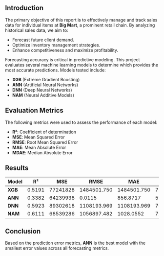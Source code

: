 ## Introduction

The primary objective of this report is to effectively manage and track sales data for individual items at **Big Mart**, a prominent retail chain. By analyzing historical sales data, we aim to:
- Forecast future client demand.
- Optimize inventory management strategies.
- Enhance competitiveness and maximize profitability.

Forecasting accuracy is critical in predictive modeling. This project evaluates several machine learning models to determine which provides the most accurate predictions. Models tested include:
- **XGB** (Extreme Gradient Boosting)
- **ANN** (Artificial Neural Networks)
- **DNN** (Deep Neural Networks)
- **NAM** (Neural Additive Models)

## Evaluation Metrics

The following metrics were used to assess the performance of each model:
- **R²**: Coefficient of determination
- **MSE**: Mean Squared Error
- **RMSE**: Root Mean Squared Error
- **MAE**: Mean Absolute Error
- **MDAE**: Median Absolute Error

## Results

| Model | R² | MSE | RMSE | MAE | MDAE |
|-------|-----|---------|---------|---------|---------|
| **XGB** | 0.5191 | 77241828 | 1484501.750 | 1484501.750 | 774029 |
| **ANN** | 0.3382 | 64239938 | 0.0115 | 856.8717 | 576.9437 |
| **DNN** | 0.5923 | 89302618 | 1108193.969 | 1108193.969 | 750.2957 |
| **NAM**   | 0.6111 | 68539286 | 1056897.482 | 1028.0552 | 728.6470 |

## Conclusion

Based on the prediction error metrics, **ANN** is the best model with the smallest error values across all forecasting metrics.

